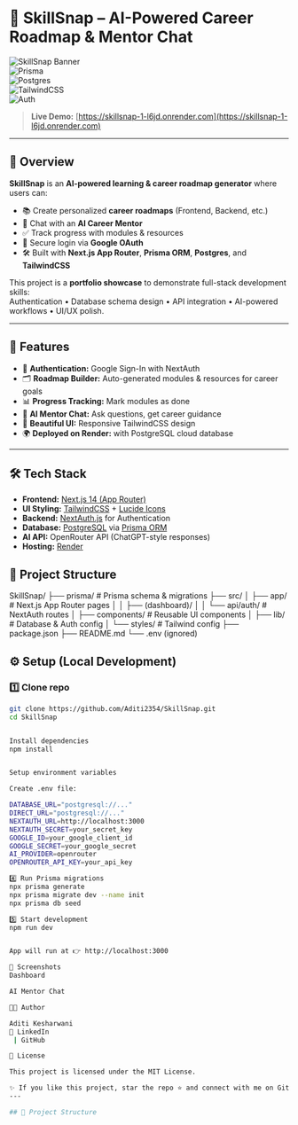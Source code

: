 
# 🌟 SkillSnap – AI-Powered Career Roadmap & Mentor Chat

![SkillSnap Banner](https://img.shields.io/badge/Next.js-14-black?style=flat&logo=nextdotjs)  
![Prisma](https://img.shields.io/badge/Prisma-ORM-blue?style=flat&logo=prisma)  
![Postgres](https://img.shields.io/badge/Postgres-DB-blue?style=flat&logo=postgresql)  
![TailwindCSS](https://img.shields.io/badge/TailwindCSS-3.0-38B2AC?style=flat&logo=tailwindcss)  
![Auth](https://img.shields.io/badge/Auth-Google_OAuth-red?style=flat&logo=google)  

> **Live Demo:** [https://skillsnap-1-l6jd.onrender.com](https://skillsnap-1-l6jd.onrender.com)

---

## 📖 Overview
**SkillSnap** is an **AI-powered learning & career roadmap generator** where users can:
- 📚 Create personalized **career roadmaps** (Frontend, Backend, etc.)
- 💬 Chat with an **AI Career Mentor**
- ✅ Track progress with modules & resources
- 🔑 Secure login via **Google OAuth**
- 🛠 Built with **Next.js App Router**, **Prisma ORM**, **Postgres**, and **TailwindCSS**

This project is a **portfolio showcase** to demonstrate full-stack development skills:  
Authentication • Database schema design • API integration • AI-powered workflows • UI/UX polish.

---

## 🚀 Features
- 🔐 **Authentication:** Google Sign-In with NextAuth
- 🗂 **Roadmap Builder:** Auto-generated modules & resources for career goals
- 📊 **Progress Tracking:** Mark modules as done
- 🤖 **AI Mentor Chat:** Ask questions, get career guidance
- 🎨 **Beautiful UI:** Responsive TailwindCSS design
- 🌍 **Deployed on Render:** with PostgreSQL cloud database

---

## 🛠️ Tech Stack
- **Frontend:** [Next.js 14 (App Router)](https://nextjs.org/)
- **UI Styling:** [TailwindCSS](https://tailwindcss.com/) + [Lucide Icons](https://lucide.dev/)
- **Backend:** [NextAuth.js](https://next-auth.js.org/) for Authentication
- **Database:** [PostgreSQL](https://www.postgresql.org/) via [Prisma ORM](https://www.prisma.io/)
- **AI API:** OpenRouter API (ChatGPT-style responses)
- **Hosting:** [Render](https://render.com/)


## 📂 Project Structure
SkillSnap/
├── prisma/ # Prisma schema & migrations
├── src/
│ ├── app/ # Next.js App Router pages
│ │ ├── (dashboard)/
│ │ └── api/auth/ # NextAuth routes
│ ├── components/ # Reusable UI components
│ ├── lib/ # Database & Auth config
│ └── styles/ # Tailwind config
├── package.json
├── README.md
└── .env (ignored)


## ⚙️ Setup (Local Development)

### 1️⃣ Clone repo
```bash
git clone https://github.com/Aditi2354/SkillSnap.git
cd SkillSnap


Install dependencies
npm install


Setup environment variables

Create .env file:

DATABASE_URL="postgresql://..."
DIRECT_URL="postgresql://..."
NEXTAUTH_URL=http://localhost:3000
NEXTAUTH_SECRET=your_secret_key
GOOGLE_ID=your_google_client_id
GOOGLE_SECRET=your_google_secret
AI_PROVIDER=openrouter
OPENROUTER_API_KEY=your_api_key

4️⃣ Run Prisma migrations
npx prisma generate
npx prisma migrate dev --name init
npx prisma db seed

5️⃣ Start development
npm run dev


App will run at 👉 http://localhost:3000

📸 Screenshots
Dashboard

AI Mentor Chat

👩‍💻 Author

Aditi Kesharwani
🔗 LinkedIn
 | GitHub

📜 License

This project is licensed under the MIT License.

✨ If you like this project, star the repo ⭐ and connect with me on GitHub!
---

## 📂 Project Structure
